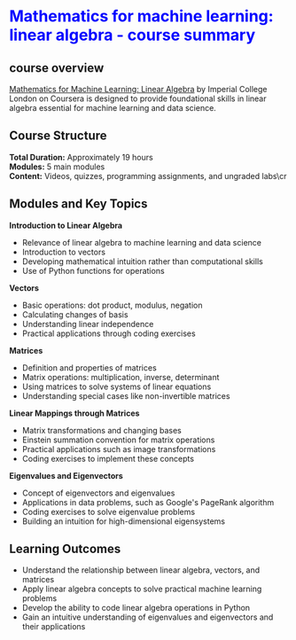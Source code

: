 # <span style=color:blue> Mathematics for machine learning: linear algebra - course summary </span>
## course overview

[Mathematics for Machine Learning: Linear Algebra](http://https://www.coursera.org/learn/linear-algebra-machine-learning "Mathematics for Machine Learning: Linear Algebra") by Imperial College London on Coursera is designed to provide foundational skills in linear algebra essential for machine learning and data science.

## Course Structure
**Total Duration:** Approximately 19 hours  
**Modules:** 5 main modules  
**Content:** Videos, quizzes, programming assignments, and ungraded labs\cr


## Modules and Key Topics
**Introduction to Linear Algebra**
- Relevance of linear algebra to machine learning and data science
- Introduction to vectors
- Developing mathematical intuition rather than computational skills
- Use of Python functions for operations

**Vectors**
- Basic operations: dot product, modulus, negation
- Calculating changes of basis
- Understanding linear independence
- Practical applications through coding exercises

**Matrices**
- Definition and properties of matrices
- Matrix operations: multiplication, inverse, determinant
- Using matrices to solve systems of linear equations
- Understanding special cases like non-invertible matrices

**Linear Mappings through Matrices**
- Matrix transformations and changing bases
- Einstein summation convention for matrix operations
- Practical applications such as image transformations
- Coding exercises to implement these concepts

**Eigenvalues and Eigenvectors**
- Concept of eigenvectors and eigenvalues
- Applications in data problems, such as Google's PageRank algorithm
- Coding exercises to solve eigenvalue problems
- Building an intuition for high-dimensional eigensystems


## Learning Outcomes
- Understand the relationship between linear algebra, vectors, and matrices
- Apply linear algebra concepts to solve practical machine learning problems
- Develop the ability to code linear algebra operations in Python
- Gain an intuitive understanding of eigenvalues and eigenvectors and their applications
